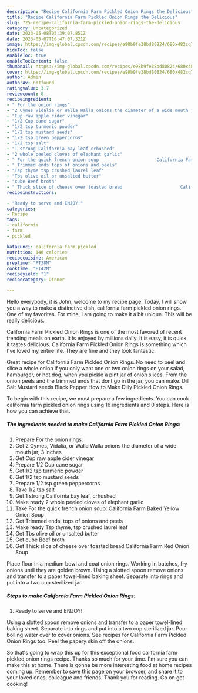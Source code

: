 ```yaml
---
description: "Recipe California Farm Pickled Onion Rings the Delicious"
title: "Recipe California Farm Pickled Onion Rings the Delicious"
slug: 725-recipe-california-farm-pickled-onion-rings-the-delicious
category: Uncategorized
date: 2023-05-08T05:39:07.851Z
date: 2023-05-07T16:47:07.321Z
image: https://img-global.cpcdn.com/recipes/e98b9fe38bd80824/680x482cq70/california-farm-pickled-onion-rings-recipe-main-photo.jpg
hideToc: false
enableToc: true
enableTocContent: false
thumbnail: https://img-global.cpcdn.com/recipes/e98b9fe38bd80824/680x482cq70/california-farm-pickled-onion-rings-recipe-main-photo.jpg
cover: https://img-global.cpcdn.com/recipes/e98b9fe38bd80824/680x482cq70/california-farm-pickled-onion-rings-recipe-main-photo.jpg
author: Admin
authorAv: notfound
ratingvalue: 3.7
reviewcount: 8
recipeingredient:
- " For the onion rings"
- "2 Cymes Vidalia or Walla Walla onions the diameter of a wide mouth jar 3 inches"
- "Cup raw apple cider vinegar"
- "1/2 Cup cane sugar"
- "1/2 tsp turmeric powder"
- "1/2 tsp mustard seeds"
- "1/2 tsp green peppercorns"
- "1/2 tsp salt"
- "1 strong California bay leaf crhushed"
- "2 whole peeled cloves of elephant garlic"
- " For the quick french onion soup                      California Farm Baked Yellow Onion Soup"
- " Trimmed ends tops of onions and peels"
- "Tsp thyme tsp crushed laurel leaf"
- "Tbs olive oil or unsalted butter"
- "cube Beef broth"
- " Thick slice of cheese over toasted bread                      California Farm Red Onion Soup"
recipeinstructions:

- "Ready to serve and ENJOY!"
categories:
- Recipe
tags:
- california
- farm
- pickled

katakunci: california farm pickled 
nutrition: 140 calories
recipecuisine: American
preptime: "PT38M"
cooktime: "PT42M"
recipeyield: "1"
recipecategory: Dinner

---
```



Hello everybody, it is John, welcome to my recipe page. Today, I will show you a way to make a distinctive dish, california farm pickled onion rings. One of my favorites. For mine, I am going to make it a bit unique. This will be really delicious.

California Farm Pickled Onion Rings is one of the most favored of recent trending meals on earth. It is enjoyed by millions daily. It is easy, it is quick, it tastes delicious. California Farm Pickled Onion Rings is something which I've loved my entire life. They are fine and they look fantastic.

Great recipe for California Farm Pickled Onion Rings. No need to peel and slice a whole onion if you only want one or two onion rings on your salad, hamburger, or hot dog, when you pickle a pint jar of onion slices. From the onion peels and the trimmed ends that dont go in the jar, you can make. Dill Salt Mustard seeds Black Pepper How to Make Dilly Pickled Onion Rings.


To begin with this recipe, we must prepare a few ingredients. You can cook california farm pickled onion rings using 16 ingredients and 0 steps. Here is how you can achieve that.

<!--inarticleads1-->

##### The ingredients needed to make California Farm Pickled Onion Rings:

1. Prepare  For the onion rings:
1. Get 2 Cymes, Vidalia, or Walla Walla onions the diameter of a wide mouth jar, 3 inches
1. Get Cup raw apple cider vinegar
1. Prepare 1/2 Cup cane sugar
1. Get 1/2 tsp turmeric powder
1. Get 1/2 tsp mustard seeds
1. Prepare 1/2 tsp green peppercorns
1. Take 1/2 tsp salt
1. Get 1 strong California bay leaf, crhushed
1. Make ready 2 whole peeled cloves of elephant garlic
1. Take  For the quick french onion soup:                      California Farm Baked Yellow Onion Soup
1. Get  Trimmed ends, tops of onions and peels
1. Make ready Tsp thyme, tsp crushed laurel leaf
1. Get Tbs olive oil or unsalted butter
1. Get cube Beef broth
1. Get  Thick slice of cheese over toasted bread                      California Farm Red Onion Soup


Place flour in a medium bowl and coat onion rings. Working in batches, fry onions until they are golden brown. Using a slotted spoon remove onions and transfer to a paper towel-lined baking sheet. Separate into rings and put into a two cup sterilized jar. 

<!--inarticleads2-->

##### Steps to make California Farm Pickled Onion Rings:


1. Ready to serve and ENJOY!

Using a slotted spoon remove onions and transfer to a paper towel-lined baking sheet. Separate into rings and put into a two cup sterilized jar. Pour boiling water over to cover onions. See recipes for California Farm Pickled Onion Rings too. Peel the papery skin off the onions. 

So that's going to wrap this up for this exceptional food california farm pickled onion rings recipe. Thanks so much for your time. I'm sure you can make this at home. There is gonna be more interesting food at home recipes coming up. Remember to save this page on your browser, and share it to your loved ones, colleague and friends. Thank you for reading. Go on get cooking!

